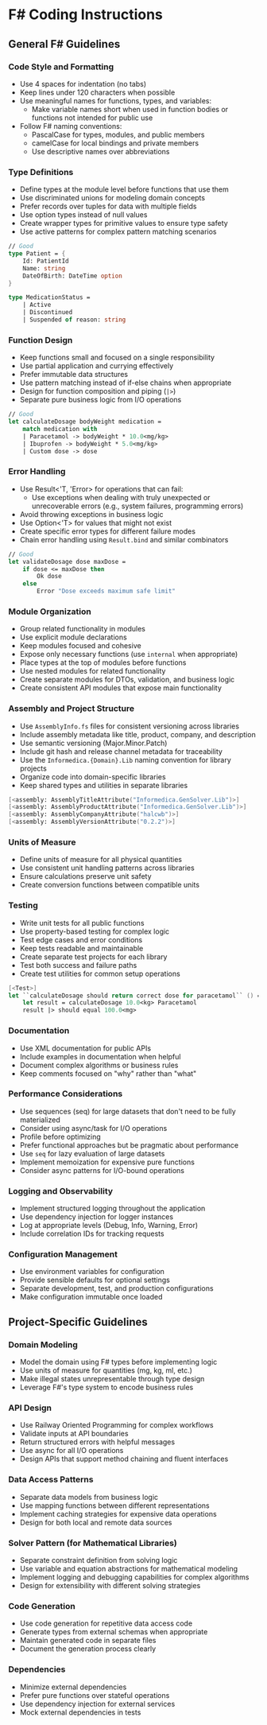 # F# Coding Instructions

## General F# Guidelines

### Code Style and Formatting
- Use 4 spaces for indentation (no tabs)
- Keep lines under 120 characters when possible
- Use meaningful names for functions, types, and variables:
    - Make variable names short when used in function bodies or functions not intended for public use
- Follow F# naming conventions:
  - PascalCase for types, modules, and public members
  - camelCase for local bindings and private members
  - Use descriptive names over abbreviations

### Type Definitions
- Define types at the module level before functions that use them
- Use discriminated unions for modeling domain concepts
- Prefer records over tuples for data with multiple fields
- Use option types instead of null values
- Create wrapper types for primitive values to ensure type safety
- Use active patterns for complex pattern matching scenarios

```fsharp
// Good
type Patient = {
    Id: PatientId
    Name: string
    DateOfBirth: DateTime option
}

type MedicationStatus =
    | Active
    | Discontinued
    | Suspended of reason: string
```

### Function Design
- Keep functions small and focused on a single responsibility
- Use partial application and currying effectively
- Prefer immutable data structures
- Use pattern matching instead of if-else chains when appropriate
- Design for function composition and piping (`|>`)
- Separate pure business logic from I/O operations

```fsharp
// Good
let calculateDosage bodyWeight medication =
    match medication with
    | Paracetamol -> bodyWeight * 10.0<mg/kg>
    | Ibuprofen -> bodyWeight * 5.0<mg/kg>
    | Custom dose -> dose
```

### Error Handling
- Use Result<'T, 'Error> for operations that can fail:
    - Use exceptions when dealing with truly unexpected or unrecoverable errors (e.g., system failures, programming errors)
- Avoid throwing exceptions in business logic
- Use Option<'T> for values that might not exist
- Create specific error types for different failure modes
- Chain error handling using `Result.bind` and similar combinators

```fsharp
// Good
let validateDosage dose maxDose =
    if dose <= maxDose then
        Ok dose
    else
        Error "Dose exceeds maximum safe limit"
```

### Module Organization
- Group related functionality in modules
- Use explicit module declarations
- Keep modules focused and cohesive
- Expose only necessary functions (use `internal` when appropriate)
- Place types at the top of modules before functions
- Use nested modules for related functionality
- Create separate modules for DTOs, validation, and business logic
- Create consistent API modules that expose main functionality

### Assembly and Project Structure
- Use `AssemblyInfo.fs` files for consistent versioning across libraries
- Include assembly metadata like title, product, company, and description
- Use semantic versioning (Major.Minor.Patch)
- Include git hash and release channel metadata for traceability
- Use the `Informedica.{Domain}.Lib` naming convention for library projects
- Organize code into domain-specific libraries
- Keep shared types and utilities in separate libraries

```fsharp
[<assembly: AssemblyTitleAttribute("Informedica.GenSolver.Lib")>]
[<assembly: AssemblyProductAttribute("Informedica.GenSolver.Lib")>]
[<assembly: AssemblyCompanyAttribute("halcwb")>]
[<assembly: AssemblyVersionAttribute("0.2.2")>]
```

### Units of Measure
- Define units of measure for all physical quantities
- Use consistent unit handling patterns across libraries
- Ensure calculations preserve unit safety
- Create conversion functions between compatible units

### Testing
- Write unit tests for all public functions
- Use property-based testing for complex logic
- Test edge cases and error conditions
- Keep tests readable and maintainable
- Create separate test projects for each library
- Test both success and failure paths
- Create test utilities for common setup operations

```fsharp
[<Test>]
let ``calculateDosage should return correct dose for paracetamol`` () =
    let result = calculateDosage 10.0<kg> Paracetamol
    result |> should equal 100.0<mg>
```

### Documentation
- Use XML documentation for public APIs
- Include examples in documentation when helpful
- Document complex algorithms or business rules
- Keep comments focused on "why" rather than "what"

### Performance Considerations
- Use sequences (seq) for large datasets that don't need to be fully materialized
- Consider using async/task for I/O operations
- Profile before optimizing
- Prefer functional approaches but be pragmatic about performance
- Use `seq` for lazy evaluation of large datasets
- Implement memoization for expensive pure functions
- Consider async patterns for I/O-bound operations

### Logging and Observability
- Implement structured logging throughout the application
- Use dependency injection for logger instances
- Log at appropriate levels (Debug, Info, Warning, Error)
- Include correlation IDs for tracking requests

### Configuration Management
- Use environment variables for configuration
- Provide sensible defaults for optional settings
- Separate development, test, and production configurations
- Make configuration immutable once loaded

## Project-Specific Guidelines

### Domain Modeling
- Model the domain using F# types before implementing logic
- Use units of measure for quantities (mg, kg, ml, etc.)
- Make illegal states unrepresentable through type design
- Leverage F#'s type system to encode business rules

### API Design
- Use Railway Oriented Programming for complex workflows
- Validate inputs at API boundaries
- Return structured errors with helpful messages
- Use async for all I/O operations
- Design APIs that support method chaining and fluent interfaces

### Data Access Patterns
- Separate data models from business logic
- Use mapping functions between different representations
- Implement caching strategies for expensive data operations
- Design for both local and remote data sources

### Solver Pattern (for Mathematical Libraries)
- Separate constraint definition from solving logic
- Use variable and equation abstractions for mathematical modeling
- Implement logging and debugging capabilities for complex algorithms
- Design for extensibility with different solving strategies

### Code Generation
- Use code generation for repetitive data access code
- Generate types from external schemas when appropriate
- Maintain generated code in separate files
- Document the generation process clearly

### Dependencies
- Minimize external dependencies
- Prefer pure functions over stateful operations
- Use dependency injection for external services
- Mock external dependencies in tests